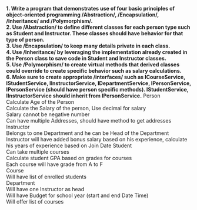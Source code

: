 **1. Write a program that demonstrates use of four basic principles of
object-oriented programming /Abstraction/, /Encapsulation/, /Inheritance/ and
/Polymorphism/.  
2. Use /Abstraction/ to define different classes for each person type such as Student
and Instructor. These classes should have behavior for that type of person.  
3. Use /Encapsulation/ to keep many details private in each class.  
4. Use /Inheritance/ by leveraging the implementation already created in the Person
class to save code in Student and Instructor classes.  
5. Use /Polymorphism/ to create virtual methods that derived classes could override to
create specific behavior such as salary calculations.**  
**6. Make sure to create appropriate /interfaces/ such as ICourseService, IStudentService,
IInstructorService, IDepartmentService, IPersonService, IPersonService (should have
person specific methods). IStudentService, IInstructorService should inherit from
IPersonService.**
Person  
Calculate Age of the Person  
Calculate the Salary of the person, Use decimal for salary  
Salary cannot be negative number  
Can have multiple Addresses, should have method to get addresses  
Instructor  
Belongs to one Department and he can be Head of the Department  
Instructor will have added bonus salary based on his experience, calculate his
years of experience based on Join Date
Student  
Can take multiple courses  
Calculate student GPA based on grades for courses  
Each course will have grade from A to F  
Course  
Will have list of enrolled students  
Department  
Will have one Instructor as head  
Will have Budget for school year (start and end Date Time)  
Will offer list of courses  
